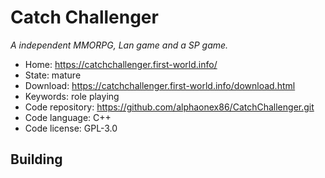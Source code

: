 # Catch Challenger

_A independent MMORPG, Lan game and a SP game._

- Home: https://catchchallenger.first-world.info/
- State: mature
- Download: https://catchchallenger.first-world.info/download.html
- Keywords: role playing
- Code repository: https://github.com/alphaonex86/CatchChallenger.git
- Code language: C++
- Code license: GPL-3.0

## Building


